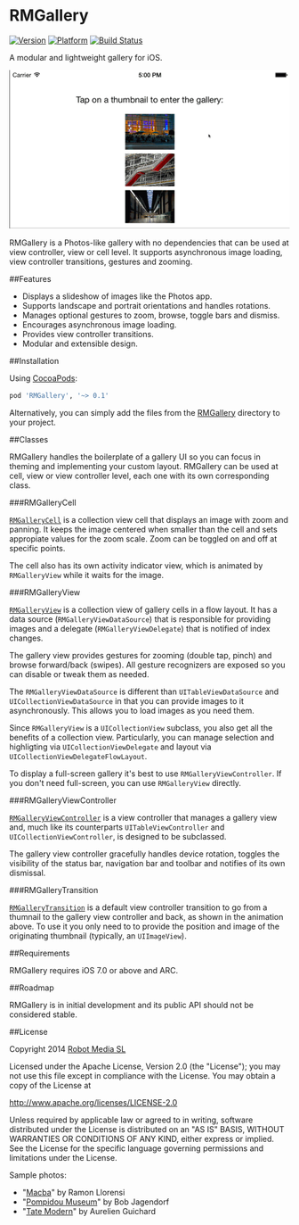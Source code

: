 RMGallery
=========
[![Version](https://cocoapod-badges.herokuapp.com/v/RMGallery/badge.png)](http://cocoadocs.org/docsets/RMGallery) [![Platform](https://cocoapod-badges.herokuapp.com/p/RMGallery/badge.png)](http://cocoadocs.org/docsets/RMGallery) [![Build Status](https://travis-ci.org/robotmedia/RMGallery.png)](https://travis-ci.org/robotmedia/RMGallery)

A modular and lightweight gallery for iOS.

![Demo](RMGalleryDemo/demo.gif)

RMGallery is a Photos-like gallery with no dependencies that can be used at view controller, view or cell level. It supports asynchronous image loading, view controller transitions, gestures and zooming.

##Features

* Displays a slideshow of images like the Photos app.
* Supports landscape and portrait orientations and handles rotations.
* Manages optional gestures to zoom, browse, toggle bars and dismiss.
* Encourages asynchronous image loading.
* Provides view controller transitions.
* Modular and extensible design.

##Installation

Using [CocoaPods](http://cocoapods.org/):

```ruby
pod 'RMGallery', '~> 0.1'
```

Alternatively, you can simply add the files from the [RMGallery](https://github.com/robotmedia/RMGallery/tree/master/RMGallery) directory to your project.

##Classes

RMGallery handles the boilerplate of a gallery UI so you can focus in theming and implementing your custom layout. RMGallery can be used at cell, view or view controller level, each one with its own corresponding class.

###RMGalleryCell

[`RMGalleryCell`](https://github.com/robotmedia/RMGallery/blob/master/RMGallery/RMGalleryCell.h) is a collection view cell that displays an image with zoom and panning. It keeps the image centered when smaller than the cell and sets appropiate values for the zoom scale. Zoom can be toggled on and off at specific points.

The cell also has its own activity indicator view, which is animated by `RMGalleryView` while it waits for the image.

###RMGalleryView

[`RMGalleryView`](https://github.com/robotmedia/RMGallery/blob/master/RMGallery/RMGalleryView.h)  is a collection view of gallery cells in a flow layout. It has a data source (`RMGalleryViewDataSource`) that is responsible for providing images and a delegate (`RMGalleryViewDelegate`) that is notified of index changes. 

The gallery view provides gestures for zooming (double tap, pinch) and browse forward/back (swipes). All gesture recognizers are exposed so you can disable or tweak them as needed.

The `RMGalleryViewDataSource` is different than `UITableViewDataSource` and `UICollectionViewDataSource` in that you can provide images to it asynchronously. This allows you to load images as you need them.

Since `RMGalleryView` is a `UICollectionView` subclass, you also get all the benefits of a collection view. Particularly, you can manage selection and highligting via `UICollectionViewDelegate` and layout via `UICollectionViewDelegateFlowLayout`.

To display a full-screen gallery it's best to use `RMGalleryViewController`. If you don't need full-screen, you can use `RMGalleryView` directly.

###RMGalleryViewController

[`RMGalleryViewController`](https://github.com/robotmedia/RMGallery/blob/master/RMGallery/RMGalleryViewController.h) is a view controller that manages a gallery view and, much like its counterparts `UITableViewController` and `UICollectionViewController`, is designed to be subclassed.

The gallery view controller gracefully handles device rotation, toggles the visibility of the status bar, navigation bar and toolbar and notifies of its own dismissal.

###RMGalleryTransition

[`RMGalleryTransition`](https://github.com/robotmedia/RMGallery/blob/master/RMGallery/RMGalleryTransition.h) is a default view controller transition to go from a thumnail to the gallery view controller and back, as shown in the animation above. To use it you only need to to provide the position and image of the originating thumbnail (typically, an `UIImageView`).

##Requirements

RMGallery requires iOS 7.0 or above and ARC.

##Roadmap

RMGallery is in initial development and its public API should not be considered stable.

##License

 Copyright 2014 [Robot Media SL](http://www.robotmedia.net)
 
 Licensed under the Apache License, Version 2.0 (the "License");
 you may not use this file except in compliance with the License.
 You may obtain a copy of the License at
 
 http://www.apache.org/licenses/LICENSE-2.0
 
 Unless required by applicable law or agreed to in writing, software
 distributed under the License is distributed on an "AS IS" BASIS,
 WITHOUT WARRANTIES OR CONDITIONS OF ANY KIND, either express or implied.
 See the License for the specific language governing permissions and
 limitations under the License.

Sample photos:

* "[Macba](https://www.flickr.com/photos/slapbcn/1832096812)" by Ramon Llorensi
* "[Pompidou Museum](https://www.flickr.com/photos/bobjagendorf/5965149738)" by Bob Jagendorf
* "[Tate Modern](https://www.flickr.com/photos/aguichard/13009663094)" by Aurelien Guichard
